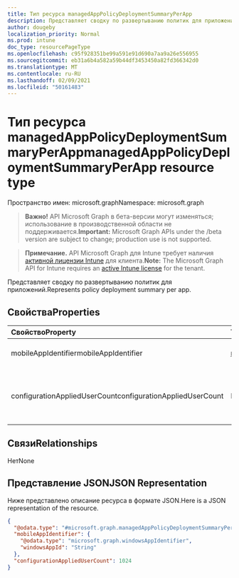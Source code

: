 ```yaml
---
title: Тип ресурса managedAppPolicyDeploymentSummaryPerApp
description: Представляет сводку по развертыванию политик для приложений.
author: dougeby
localization_priority: Normal
ms.prod: intune
doc_type: resourcePageType
ms.openlocfilehash: c95f928351be99a591e91d690a7aa9a26e556955
ms.sourcegitcommit: eb31a6b4a582a59b44df3453450a82fd366342d0
ms.translationtype: MT
ms.contentlocale: ru-RU
ms.lasthandoff: 02/09/2021
ms.locfileid: "50161483"
---
```

# <a name="managedapppolicydeploymentsummaryperapp-resource-type"></a><span data-ttu-id="03957-103">Тип ресурса managedAppPolicyDeploymentSummaryPerApp</span><span class="sxs-lookup"><span data-stu-id="03957-103">managedAppPolicyDeploymentSummaryPerApp resource type</span></span>

<span data-ttu-id="03957-104">Пространство имен: microsoft.graph</span><span class="sxs-lookup"><span data-stu-id="03957-104">Namespace: microsoft.graph</span></span>

> <span data-ttu-id="03957-105">**Важно!** API Microsoft Graph в бета-версии могут изменяться; использование в производственной области не поддерживается.</span><span class="sxs-lookup"><span data-stu-id="03957-105">**Important:** Microsoft Graph APIs under the /beta version are subject to change; production use is not supported.</span></span>

> <span data-ttu-id="03957-106">**Примечание.** API Microsoft Graph для Intune требует наличия [активной лицензии Intune](https://go.microsoft.com/fwlink/?linkid=839381) для клиента.</span><span class="sxs-lookup"><span data-stu-id="03957-106">**Note:** The Microsoft Graph API for Intune requires an [active Intune license](https://go.microsoft.com/fwlink/?linkid=839381) for the tenant.</span></span>

<span data-ttu-id="03957-107">Представляет сводку по развертыванию политик для приложений.</span><span class="sxs-lookup"><span data-stu-id="03957-107">Represents policy deployment summary per app.</span></span>

## <a name="properties"></a><span data-ttu-id="03957-108">Свойства</span><span class="sxs-lookup"><span data-stu-id="03957-108">Properties</span></span>
|<span data-ttu-id="03957-109">Свойство</span><span class="sxs-lookup"><span data-stu-id="03957-109">Property</span></span>|<span data-ttu-id="03957-110">Тип</span><span class="sxs-lookup"><span data-stu-id="03957-110">Type</span></span>|<span data-ttu-id="03957-111">Описание</span><span class="sxs-lookup"><span data-stu-id="03957-111">Description</span></span>|
|:---|:---|:---|
|<span data-ttu-id="03957-112">mobileAppIdentifier</span><span class="sxs-lookup"><span data-stu-id="03957-112">mobileAppIdentifier</span></span>|[<span data-ttu-id="03957-113">mobileAppIdentifier</span><span class="sxs-lookup"><span data-stu-id="03957-113">mobileAppIdentifier</span></span>](../resources/intune-mam-mobileappidentifier.md)|<span data-ttu-id="03957-114">Развертывание приложения.</span><span class="sxs-lookup"><span data-stu-id="03957-114">Deployment of an app.</span></span>|
|<span data-ttu-id="03957-115">configurationAppliedUserCount</span><span class="sxs-lookup"><span data-stu-id="03957-115">configurationAppliedUserCount</span></span>|<span data-ttu-id="03957-116">Int32</span><span class="sxs-lookup"><span data-stu-id="03957-116">Int32</span></span>|<span data-ttu-id="03957-117">Количество пользователей, к которым применяется политика.</span><span class="sxs-lookup"><span data-stu-id="03957-117">Number of users the policy is applied.</span></span>|

## <a name="relationships"></a><span data-ttu-id="03957-118">Связи</span><span class="sxs-lookup"><span data-stu-id="03957-118">Relationships</span></span>
<span data-ttu-id="03957-119">Нет</span><span class="sxs-lookup"><span data-stu-id="03957-119">None</span></span>

## <a name="json-representation"></a><span data-ttu-id="03957-120">Представление JSON</span><span class="sxs-lookup"><span data-stu-id="03957-120">JSON Representation</span></span>
<span data-ttu-id="03957-121">Ниже представлено описание ресурса в формате JSON.</span><span class="sxs-lookup"><span data-stu-id="03957-121">Here is a JSON representation of the resource.</span></span>
<!-- {
  "blockType": "resource",
  "@odata.type": "microsoft.graph.managedAppPolicyDeploymentSummaryPerApp"
}
-->
``` json
{
  "@odata.type": "#microsoft.graph.managedAppPolicyDeploymentSummaryPerApp",
  "mobileAppIdentifier": {
    "@odata.type": "microsoft.graph.windowsAppIdentifier",
    "windowsAppId": "String"
  },
  "configurationAppliedUserCount": 1024
}
```




